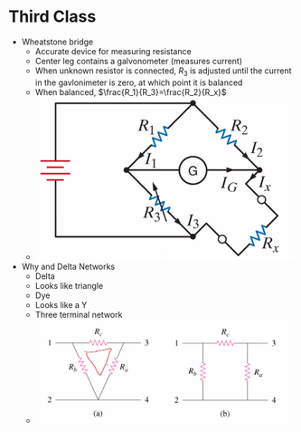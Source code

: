 # Third Class
* Wheatstone bridge
	* Accurate device for measuring resistance
	* Center leg contains a galvonometer (measures current)
	* When unknown resistor is connected, $R_3$ is adjusted until the current in the gavlonimeter is zero, at which point it is balanced
	* When balanced, $\frac{R_1}{R_3}=\frac{R_2}{R_x}$
	* ![bfef9fae.png](attachments/bfef9fae.png)
* Why and Delta Networks
	* Delta
    * Looks like triangle
	* Dye
	* Looks like a Y
    * Three terminal network 
    * ![ee57807f.png](attachments/ee57807f.png)